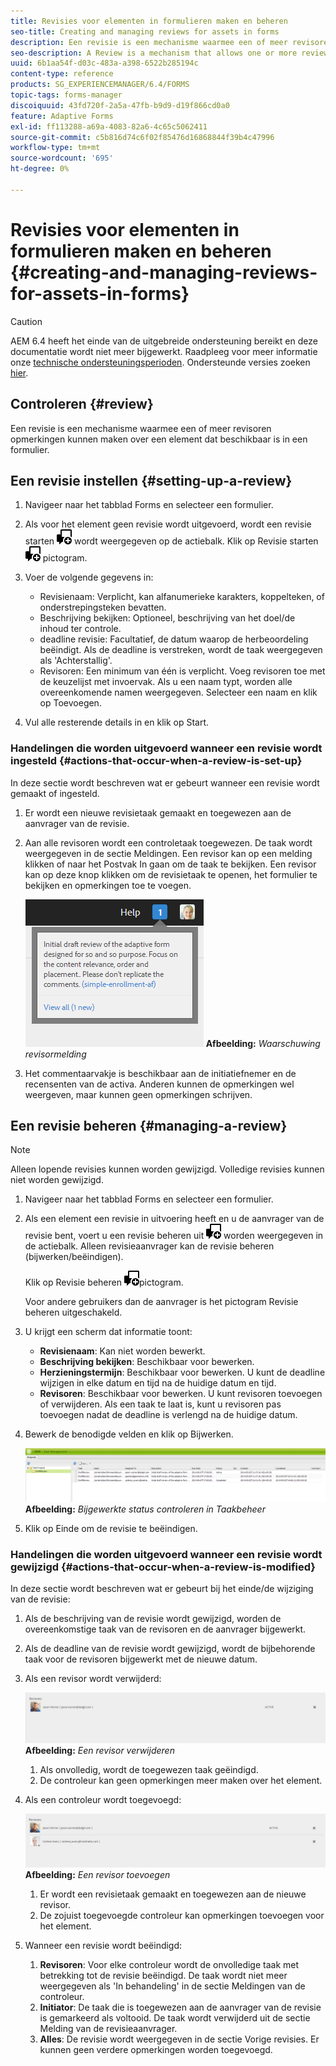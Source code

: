 ```yaml
---
title: Revisies voor elementen in formulieren maken en beheren
seo-title: Creating and managing reviews for assets in forms
description: Een revisie is een mechanisme waarmee een of meer revisoren opmerkingen kunnen maken over een element dat beschikbaar is in een formulier.
seo-description: A Review is a mechanism that allows one or more reviewers to comment on an asset that is available in a form.
uuid: 6b1aa54f-d03c-483a-a398-6522b285194c
content-type: reference
products: SG_EXPERIENCEMANAGER/6.4/FORMS
topic-tags: forms-manager
discoiquuid: 43fd720f-2a5a-47fb-b9d9-d19f866cd0a0
feature: Adaptive Forms
exl-id: ff113288-a69a-4083-82a6-4c65c5062411
source-git-commit: c5b816d74c6f02f85476d16868844f39b4c47996
workflow-type: tm+mt
source-wordcount: '695'
ht-degree: 0%

---
```


# Revisies voor elementen in formulieren maken en beheren {#creating-and-managing-reviews-for-assets-in-forms}

>[!CAUTION]
>
>AEM 6.4 heeft het einde van de uitgebreide ondersteuning bereikt en deze documentatie wordt niet meer bijgewerkt. Raadpleeg voor meer informatie onze [technische ondersteuningsperioden](https://helpx.adobe.com/support/programs/eol-matrix.html). Ondersteunde versies zoeken [hier](https://experienceleague.adobe.com/docs/).

## Controleren {#review}

Een revisie is een mechanisme waarmee een of meer revisoren opmerkingen kunnen maken over een element dat beschikbaar is in een formulier.

## Een revisie instellen {#setting-up-a-review}

1. Navigeer naar het tabblad Forms en selecteer een formulier.
1. Als voor het element geen revisie wordt uitgevoerd, wordt een revisie starten ![aem6forms_review_chat_comment](assets/aem6forms_review_chat_comment.png) wordt weergegeven op de actiebalk. Klik op Revisie starten ![aem6forms_review_chat_comment](assets/aem6forms_review_chat_comment.png) pictogram.
1. Voer de volgende gegevens in:

   * Revisienaam: Verplicht, kan alfanumerieke karakters, koppelteken, of onderstrepingsteken bevatten.
   * Beschrijving bekijken: Optioneel, beschrijving van het doel/de inhoud ter controle.
   * deadline revisie: Facultatief, de datum waarop de herbeoordeling beëindigt. Als de deadline is verstreken, wordt de taak weergegeven als &#39;Achterstallig&#39;.
   * Revisoren: Een minimum van één is verplicht. Voeg revisoren toe met de keuzelijst met invoervak. Als u een naam typt, worden alle overeenkomende namen weergegeven. Selecteer een naam en klik op Toevoegen.

1. Vul alle resterende details in en klik op Start.

### Handelingen die worden uitgevoerd wanneer een revisie wordt ingesteld {#actions-that-occur-when-a-review-is-set-up}

In deze sectie wordt beschreven wat er gebeurt wanneer een revisie wordt gemaakt of ingesteld.

1. Er wordt een nieuwe revisietaak gemaakt en toegewezen aan de aanvrager van de revisie.
1. Aan alle revisoren wordt een controletaak toegewezen. De taak wordt weergegeven in de sectie Meldingen. Een revisor kan op een melding klikken of naar het Postvak In gaan om de taak te bekijken. Een revisor kan op deze knop klikken om de revisietaak te openen, het formulier te bekijken en opmerkingen toe te voegen.

   ![Waarschuwing revisormelding](assets/noti.png)
   **Afbeelding:** *Waarschuwing revisormelding*

1. Het commentaarvakje is beschikbaar aan de initiatiefnemer en de recensenten van de activa. Anderen kunnen de opmerkingen wel weergeven, maar kunnen geen opmerkingen schrijven.

## Een revisie beheren {#managing-a-review}

>[!NOTE]
>
>Alleen lopende revisies kunnen worden gewijzigd. Volledige revisies kunnen niet worden gewijzigd.

1. Navigeer naar het tabblad Forms en selecteer een formulier.

1. Als een element een revisie in uitvoering heeft en u de aanvrager van de revisie bent, voert u een revisie beheren uit ![aem6forms_review_chat_comment](assets/aem6forms_review_chat_comment.png) worden weergegeven in de actiebalk. Alleen revisieaanvrager kan de revisie beheren (bijwerken/beëindigen).

   Klik op Revisie beheren ![aem6forms_review_chat_comment](assets/aem6forms_review_chat_comment.png)pictogram.

   Voor andere gebruikers dan de aanvrager is het pictogram Revisie beheren uitgeschakeld.

1. U krijgt een scherm dat informatie toont:

   * **Revisienaam**: Kan niet worden bewerkt.
   * **Beschrijving bekijken**: Beschikbaar voor bewerken.
   * **Herzieningstermijn**: Beschikbaar voor bewerken. U kunt de deadline wijzigen in elke datum en tijd na de huidige datum en tijd.
   * **Revisoren**: Beschikbaar voor bewerken. U kunt revisoren toevoegen of verwijderen. Als een taak te laat is, kunt u revisoren pas toevoegen nadat de deadline is verlengd na de huidige datum.

1. Bewerk de benodigde velden en klik op Bijwerken.

   ![Bijgewerkte status controleren in Taakbeheer](assets/tskmgr.png)
   **Afbeelding:** *Bijgewerkte status controleren in Taakbeheer*

1. Klik op Einde om de revisie te beëindigen.

### Handelingen die worden uitgevoerd wanneer een revisie wordt gewijzigd {#actions-that-occur-when-a-review-is-modified}

In deze sectie wordt beschreven wat er gebeurt bij het einde/de wijziging van de revisie:

1. Als de beschrijving van de revisie wordt gewijzigd, worden de overeenkomstige taak van de revisoren en de aanvrager bijgewerkt.
1. Als de deadline van de revisie wordt gewijzigd, wordt de bijbehorende taak voor de revisoren bijgewerkt met de nieuwe datum.

1. Als een revisor wordt verwijderd:

   ![Een revisor verwijderen](assets/removeduser.png)
   **Afbeelding:** *Een revisor verwijderen*

   1. Als onvolledig, wordt de toegewezen taak geëindigd.
   1. De controleur kan geen opmerkingen meer maken over het element.

1. Als een controleur wordt toegevoegd:

   ![Een revisor toevoegen](assets/addedreviewer.png)
   **Afbeelding:** *Een revisor toevoegen*

   1. Er wordt een revisietaak gemaakt en toegewezen aan de nieuwe revisor.
   1. De zojuist toegevoegde controleur kan opmerkingen toevoegen voor het element.

1. Wanneer een revisie wordt beëindigd:

   1. **Revisoren**: Voor elke controleur wordt de onvolledige taak met betrekking tot de revisie beëindigd. De taak wordt niet meer weergegeven als &#39;In behandeling&#39; in de sectie Meldingen van de controleur.
   1. **Initiator**: De taak die is toegewezen aan de aanvrager van de revisie is gemarkeerd als voltooid. De taak wordt verwijderd uit de sectie Melding van de revisieaanvrager.
   1. **Alles**: De revisie wordt weergegeven in de sectie Vorige revisies. Er kunnen geen verdere opmerkingen worden toegevoegd.
